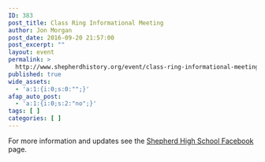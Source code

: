 ```yaml
---
ID: 383
post_title: Class Ring Informational Meeting
author: Jon Morgan
post_date: 2016-09-20 21:57:00
post_excerpt: ""
layout: event
permalink: >
  http://www.shepherdhistory.org/event/class-ring-informational-meeting/
published: true
wide_assets:
  - 'a:1:{i:0;s:0:"";}'
afap_auto_post:
  - 'a:1:{i:0;s:2:"no";}'
tags: [ ]
categories: [ ]
---
```

For more information and updates see the <a href="https://www.facebook.com/shepherdmihs/?fref=nf">Shepherd High School Facebook</a> page.